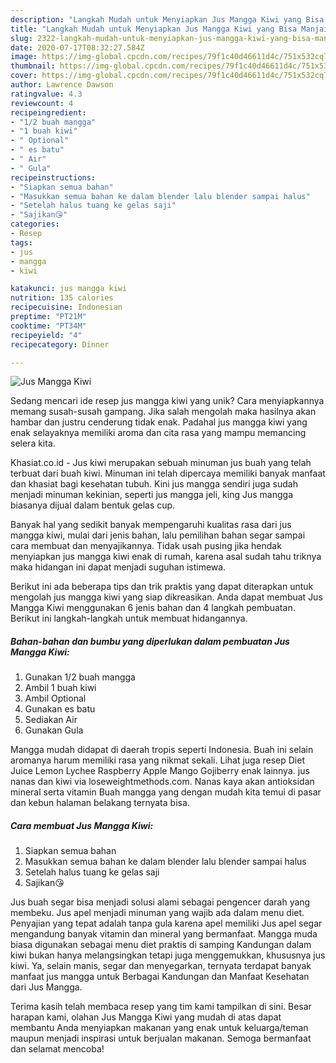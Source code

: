 ```yaml
---
description: "Langkah Mudah untuk Menyiapkan Jus Mangga Kiwi yang Bisa Manjain Lidah"
title: "Langkah Mudah untuk Menyiapkan Jus Mangga Kiwi yang Bisa Manjain Lidah"
slug: 2322-langkah-mudah-untuk-menyiapkan-jus-mangga-kiwi-yang-bisa-manjain-lidah
date: 2020-07-17T08:32:27.584Z
image: https://img-global.cpcdn.com/recipes/79f1c40d46611d4c/751x532cq70/jus-mangga-kiwi-foto-resep-utama.jpg
thumbnail: https://img-global.cpcdn.com/recipes/79f1c40d46611d4c/751x532cq70/jus-mangga-kiwi-foto-resep-utama.jpg
cover: https://img-global.cpcdn.com/recipes/79f1c40d46611d4c/751x532cq70/jus-mangga-kiwi-foto-resep-utama.jpg
author: Lawrence Dawson
ratingvalue: 4.3
reviewcount: 4
recipeingredient:
- "1/2 buah mangga"
- "1 buah kiwi"
- " Optional"
- " es batu"
- " Air"
- " Gula"
recipeinstructions:
- "Siapkan semua bahan"
- "Masukkan semua bahan ke dalam blender lalu blender sampai halus"
- "Setelah halus tuang ke gelas saji"
- "Sajikan😘"
categories:
- Resep
tags:
- jus
- mangga
- kiwi

katakunci: jus mangga kiwi 
nutrition: 135 calories
recipecuisine: Indonesian
preptime: "PT21M"
cooktime: "PT34M"
recipeyield: "4"
recipecategory: Dinner

---
```



![Jus Mangga Kiwi](https://img-global.cpcdn.com/recipes/79f1c40d46611d4c/751x532cq70/jus-mangga-kiwi-foto-resep-utama.jpg)

Sedang mencari ide resep jus mangga kiwi yang unik? Cara menyiapkannya memang susah-susah gampang. Jika salah mengolah maka hasilnya akan hambar dan justru cenderung tidak enak. Padahal jus mangga kiwi yang enak selayaknya memiliki aroma dan cita rasa yang mampu memancing selera kita.

Khasiat.co.id - Jus kiwi merupakan sebuah minuman jus buah yang telah terbuat dari buah kiwi. Minuman ini telah dipercaya memiliki banyak manfaat dan khasiat bagi kesehatan tubuh. Kini jus mangga sendiri juga sudah menjadi minuman kekinian, seperti jus mangga jeli, king Jus mangga biasanya dijual dalam bentuk gelas cup.

Banyak hal yang sedikit banyak mempengaruhi kualitas rasa dari jus mangga kiwi, mulai dari jenis bahan, lalu pemilihan bahan segar sampai cara membuat dan menyajikannya. Tidak usah pusing jika hendak menyiapkan jus mangga kiwi enak di rumah, karena asal sudah tahu triknya maka hidangan ini dapat menjadi suguhan istimewa.


Berikut ini ada beberapa tips dan trik praktis yang dapat diterapkan untuk mengolah jus mangga kiwi yang siap dikreasikan. Anda dapat membuat Jus Mangga Kiwi menggunakan 6 jenis bahan dan 4 langkah pembuatan. Berikut ini langkah-langkah untuk membuat hidangannya.

<!--inarticleads1-->

##### Bahan-bahan dan bumbu yang diperlukan dalam pembuatan Jus Mangga Kiwi:

1. Gunakan 1/2 buah mangga
1. Ambil 1 buah kiwi
1. Ambil  Optional
1. Gunakan  es batu
1. Sediakan  Air
1. Gunakan  Gula


Mangga mudah didapat di daerah tropis seperti Indonesia. Buah ini selain aromanya harum memiliki rasa yang nikmat sekali. Lihat juga resep Diet Juice Lemon Lychee Raspberry Apple Mango Gojiberry enak lainnya. jus nanas dan kiwi via loseweightmethods.com. Nanas kaya akan antioksidan mineral serta vitamin Buah mangga yang dengan mudah kita temui di pasar dan kebun halaman belakang ternyata bisa. 

<!--inarticleads2-->

##### Cara membuat Jus Mangga Kiwi:

1. Siapkan semua bahan
1. Masukkan semua bahan ke dalam blender lalu blender sampai halus
1. Setelah halus tuang ke gelas saji
1. Sajikan😘


Jus buah segar bisa menjadi solusi alami sebagai pengencer darah yang membeku. Jus apel menjadi minuman yang wajib ada dalam menu diet. Penyajian yang tepat adalah tanpa gula karena apel memiliki Jus apel segar mengandung banyak vitamin dan mineral yang bermanfaat. Mangga muda biasa digunakan sebagai menu diet praktis di samping Kandungan dalam kiwi bukan hanya melangsingkan tetapi juga menggemukkan, khususnya jus kiwi. Ya, selain manis, segar dan menyegarkan, ternyata terdapat banyak manfaat jus mangga untuk Berbagai Kandungan dan Manfaat Kesehatan dari Jus Mangga. 

Terima kasih telah membaca resep yang tim kami tampilkan di sini. Besar harapan kami, olahan Jus Mangga Kiwi yang mudah di atas dapat membantu Anda menyiapkan makanan yang enak untuk keluarga/teman maupun menjadi inspirasi untuk berjualan makanan. Semoga bermanfaat dan selamat mencoba!

